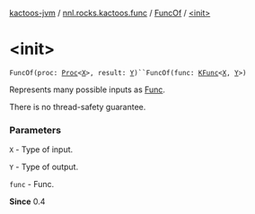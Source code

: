 [kactoos-jvm](../../index.md) / [nnl.rocks.kactoos.func](../index.md) / [FuncOf](index.md) / [&lt;init&gt;](./-init-.md)

# &lt;init&gt;

`FuncOf(proc: `[`Proc`](../../nnl.rocks.kactoos/-proc/index.md)`<`[`X`](index.md#X)`>, result: `[`Y`](index.md#Y)`)``FuncOf(func: `[`KFunc`](../../nnl.rocks.kactoos/-k-func.md)`<`[`X`](index.md#X)`, `[`Y`](index.md#Y)`>)`

Represents many possible inputs as [Func](../../nnl.rocks.kactoos/-func/index.md).

There is no thread-safety guarantee.

### Parameters

`X` - Type of input.

`Y` - Type of output.

`func` - Func.

**Since**
0.4

